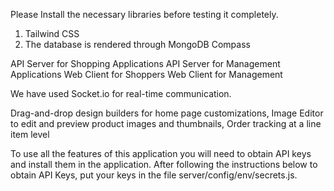 Please Install the necessary libraries before testing it completely.
1) Tailwind CSS
2) The database is rendered through MongoDB Compass

API Server for Shopping Applications
API Server for Management Applications
Web Client for Shoppers
Web Client for Management

We have used Socket.io for real-time communication.

Drag-and-drop design builders for home page customizations,
Image Editor to edit and preview product images and thumbnails,
Order tracking at a line item level

To use all the features of this application you will need to obtain API keys and install them in the application. After following the instructions below to obtain API Keys, put your keys in the file server/config/env/secrets.js.
